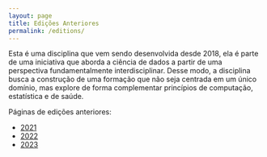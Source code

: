 ```yaml
---
layout: page
title: Edições Anteriores
permalink: /editions/
---
```


Esta é uma disciplina que vem sendo desenvolvida desde 2018, ela é parte de uma iniciativa que aborda a ciência de dados a partir de uma perspectiva fundamentalmente interdisciplinar. Desse modo, a disciplina busca a construção de uma formação que não seja centrada em um único domínio, mas explore de forma complementar princípios de computação, estatística e de saúde.

Páginas de edições anteriores:
* [2021](/history/2021/)
* [2022](/history/2022/)
* [2023](/history/2023/)
